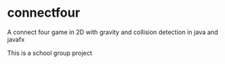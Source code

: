 # connectfour
A connect four game in 2D with gravity and collision detection in java and javafx

This is a school group project
